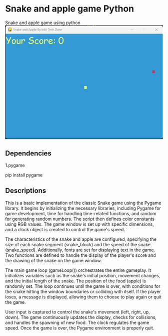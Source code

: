 # Snake and apple game Python
 Snake and apple game using python
 <img src="images/1.png"    >
<h2>Dependencies</h2>
<p>1.pygame

pip install pygame</p>

<h2>Descriptions</h2>
<p> This is a basic implementation of the classic Snake game using the Pygame library. It begins by initializing the necessary libraries, including Pygame for game development, time for handling time-related functions, and random for generating random numbers. The script then defines color constants using RGB values. The game window is set up with specific dimensions, and a clock object is created to control the game's speed.

The characteristics of the snake and apple are configured, specifying the size of each snake segment (snake_block) and the speed of the snake (snake_speed). Additionally, fonts are set for displaying text in the game. Two functions are defined to handle the display of the player's score and the drawing of the snake on the game window.

The main game loop (gameLoop()) orchestrates the entire gameplay. It initializes variables such as the snake's initial position, movement changes, and the initial length of the snake. The position of the food (apple) is randomly set. The loop continues until the game is over, with conditions for the snake hitting the window boundaries or colliding with itself. If the player loses, a message is displayed, allowing them to choose to play again or quit the game.

User input is captured to control the snake's movement (left, right, up, down). The game continuously updates the display, checks for collisions, and handles the spawning of new food. The clock regulates the game speed. Once the game is over, the Pygame environment is properly quit. </p>